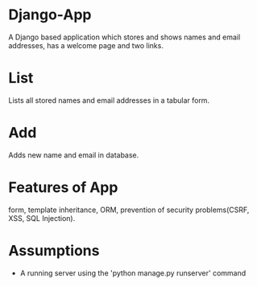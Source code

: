 # Django-App
A Django based application which stores and shows names and email addresses, has a welcome page and two links.

# List
Lists all stored names and email addresses in a tabular form.

# Add
Adds new name and email in database.

# Features of App
form, template inheritance, ORM, prevention of security problems(CSRF, XSS, SQL Injection).

# Assumptions
- A running server using the 'python manage.py runserver' command
